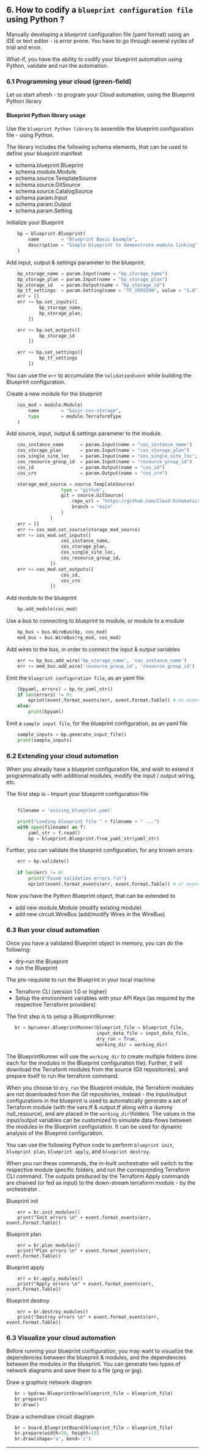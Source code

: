 
## 6. How to codify a `blueprint configuration file` using Python ?

Manually developing a blueprint configuration file (yaml format) using an IDE or text editor - is error prone.  You have to go through several cycles of trial and error.

What-if, you have the ability to codify your blueprint automation using Python, validate and run the automation.  

### 6.1 Programming your cloud (green-field)

Let us start afresh - to program your Cloud automation, using the Blueprint Python library

#### Blueprint Python library usage

  Use the `blueprint Python library` to assemble the blueprint configuration file - using Python.

  The library includes the following schema elements, that can be used to define your blueprint manifest
  * schema.blueprint.Blueprint
  * schema.module.Module
  * schema.source.TemplateSource
  * schema.source.GitSource
  * schema.source.CatalogSource
  * schema.param.Input
  * schema.param.Output
  * schema.param.Setting

Initialize your Blueprint

```python
    bp = blueprint.Blueprint(
        name        = "Blueprint Basic Example",
        description = "Simple blueprint to demonstrate module linking",
    )
```

Add input, output & settings parameter to the blueprint.

```python
    bp_storage_name = param.Input(name = "bp_storage_name")
    bp_storage_plan = param.Input(name = "bp_storage_plan")
    bp_storage_id   = param.Output(name = "bp_storage_id")
    bp_tf_settings  = param.Setting(name = "TF_VERSION", value = "1.0")
    err = []
    err += bp.set_inputs([
            bp_storage_name,
            bp_storage_plan,
        ])

    err += bp.set_outputs([
            bp_storage_id
        ])

    err += bp.set_settings([
            bp_tf_settings
        ])
```

You can use the `err` to accumulate the `ValidationEvent` while building the Blueprint configuration.

Create a new module for the blueprint

```python
    cos_mod = module.Module(
        name        = "basic-cos-storage", 
        type        = module.TerraformType
    )
```

Add source, input, output & settings parameter to the module.

```python
    cos_instance_name      = param.Input(name = "cos_instance_name")
    cos_storage_plan       = param.Input(name = "cos_storage_plan")
    cos_single_site_loc    = param.Input(name = "cos_single_site_loc", value = "ams03")
    cos_resource_group_id  = param.Input(name = "resource_group_id")
    cos_id                 = param.Output(name = "cos_id")
    cos_crn                = param.Output(name = "cos_crn")

    storage_mod_source = source.TemplateSource(
                    type = "github", 
                    git = source.GitSource(
                        repo_url = "https://github.com/Cloud-Schematics/blueprint-example-modules/tree/main/IBM-Storage",
                        branch = "main"
                    )
                )
    err = []
    err += cos_mod.set_source(storage_mod_source)
    err += cos_mod.set_inputs([
                    cos_instance_name, 
                    cos_storage_plan, 
                    cos_single_site_loc, 
                    cos_resource_group_id, 
                ])
    err += cos_mod.set_outputs([
                    cos_id,
                    cos_crn
                ])
```

Add module to the blueprint

```python
    bp.add_module(cos_mod)
```

Use a bus to connecting to blueprint to module, or module to a module

```python
    bp_bus = bus.WireBus(bp, cos_mod)
    mod_bus = bus.WireBus(rg_mod, cos_mod)
```

Add wires to the bus, in order to connect the input & output variables

```python
    err += bp_bus.add_wire('bp_storage_name', 'cos_instance_name')
    err += mod_bus.add_wire('resource_group_id', 'resource_group_id')
```

Emit the `blueprint configuration file`, as an yaml file

```python
    (bpyaml, errors) = bp.to_yaml_str()
    if len(errors) != 0:
        eprint(event.format_events(err, event.Format.Table)) # or event.Format.Json
    else:
        print(bpyaml)
```

Emit a `sample input file`, for the blueprint configuration, as an yaml file

```python
    sample_inputs = bp.generate_input_file()
    print(sample_inputs)

```

### 6.2 Extending your cloud automation

When you already have a blueprint configuration file, and wish to extend it programmatically with additional modules, modify the input / output wiring, etc.

The first step is - Import your blueprint configuration file

```python

    filename = 'exising_blueprint.yaml'

    print("Loading blueprint file " + filename + " ...")
    with open(filename) as f:
        yaml_str = f.read()
        bp = blueprint.Blueprint.from_yaml_str(yaml_str)

```

Further, you can validate the blueprint configuration, for any known errors

```python
    err = bp.validate()
    
    if len(err) != 0:
        print("Found validation errors !\n")
        eprint(event.format_events(err, event.Format.Table)) # or event.Format.Json
```

Now you have the Python Blueprint object, that can be extended to 
* add new module.Module (modify existing module)
* add new circuit.WireBus (add/modify Wires in the WireBus)

### 6.3 Run your cloud automation

Once you have a validated Blueprint object in memory, you can do the following:
* dry-run the Blueprint 
* run the Blueprint

The pre-requisite to run the Blueprint in your local machine 
* Terraform CLI (version 1.0 or higher)
* Setup the environment variables with your API Keys (as required by the respective Terraform providers)

The first step is to setup a BlueprintRunner:

```python
   br = bprunner.BlueprintRunner(blueprint_file = blueprint_file, 
                                 input_data_file = input_data_file, 
                                 dry_run = True,
                                 working_dir = working_dir)

```

The BlueprintRunner will use the `working_dir` to create multiple folders (one each for the modules in the Blueprint configuration file).  Further, it will download the Terraform modules from the source (Git repositories), and prepare itself to run the terraform command.

When you choose to `dry_run` the Blueprint module, the Terraform modules are not downloaded from the Git repositories, instead - the input/output configurations in the blueprint is used to automatically generate a set of Terraform module (with the vars.tf & output.tf along with a dummy null_resource), and are placed in the `working_dir`\folders.  The values in the input/output variables can be customized to simulate data-flows between the modules in the Blueprint configuration.  It can be used for dynamic analysis of the Blueprint configuration.

You can use the following Python code to perform `blueprint init`, `blueprint plan`, `blueprint apply`, and `blueprint destroy`.  

When you run these commands, the in-built orchestrator will switch to the respective module specific folders, and run the corresponding Terraform CLI command.   The outputs produced by the Terraform Apply commands are chained (or fed as input) to the down-stream terraform module - by the orchestrator .

Blueprint init
```
    err = br.init_modules()
    print("Init errors \n" + event.format_events(err, event.Format.Table))
```

Blueprint plan
```
    err = br.plan_modules()
    print("Plan errors \n" + event.format_events(err, event.Format.Table))
```

Blueprint apply
```
    err = br.apply_modules()
    print("Apply errors \n" + event.format_events(err, event.Format.Table))
```

Blueprint destroy
```
    err = br.destroy_modules()
    print("Destroy errors \n" + event.format_events(err, event.Format.Table))
```

### 6.3 Visualize your cloud automation

Before running your blueprint configuration, you may want to visualize the dependencies between the blueprint & modules, and the dependencies between the modules in the blueprint.  You can generate two types of network diagrams and save them to a file (png or jpg).

Draw a graphviz network diagram

```python
   br = bpdraw.BlueprintDraw(blueprint_file = blueprint_file)
   br.prepare()
   br.draw()
```

Draw a schemdraw circuit diagram

```python
   br = board.BlueprintBoard(blueprint_file = blueprint_file)
   br.prepare(width=20, height=15)
   br.draw(shape='a', bend='z')
```

---
